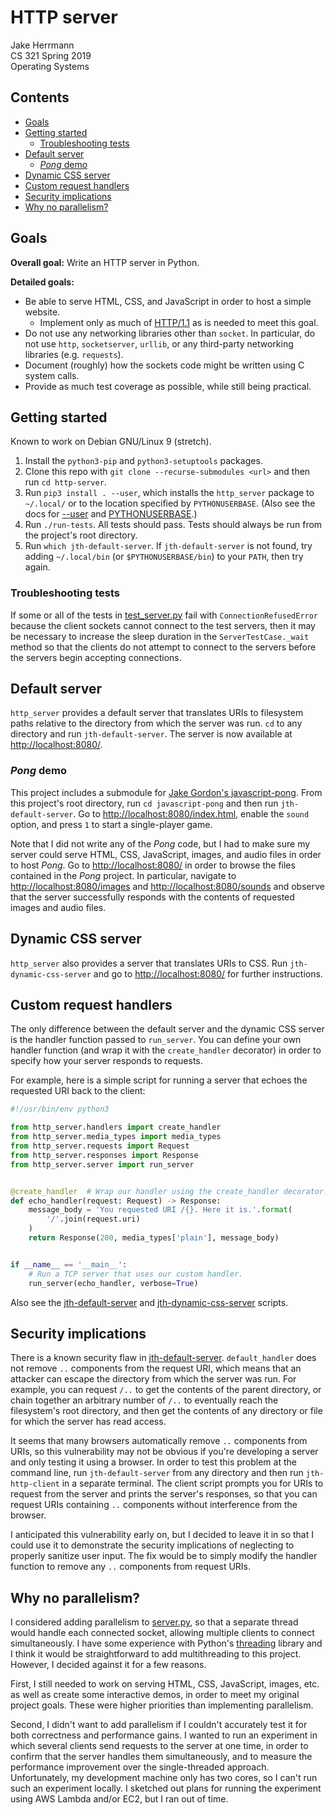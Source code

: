 # HTTP server

Jake Herrmann\
CS 321 Spring 2019\
Operating Systems

## Contents

- [Goals](#goals)
- [Getting started](#getting-started)
  - [Troubleshooting tests](#troubleshooting-tests)
- [Default server](#default-server)
  - [*Pong* demo](#pong-demo)
- [Dynamic CSS server](#dynamic-css-server)
- [Custom request handlers](#custom-request-handlers)
- [Security implications](#security-implications)
- [Why no parallelism?](#why-no-parallelism)

## Goals

**Overall goal:** Write an HTTP server in Python.

**Detailed goals:**

- Be able to serve HTML, CSS, and JavaScript in order to host a simple website.
  - Implement only as much of [HTTP/1.1](https://tools.ietf.org/html/rfc2616)
    as is needed to meet this goal.
- Do not use any networking libraries other than `socket`. In particular, do
  not use `http`, `socketserver`, `urllib`, or any third-party networking
  libraries (e.g. `requests`).
- Document (roughly) how the sockets code might be written using C system
  calls.
- Provide as much test coverage as possible, while still being practical.

## Getting started

Known to work on Debian GNU/Linux 9 (stretch).

1. Install the `python3-pip` and `python3-setuptools` packages.
2. Clone this repo with `git clone --recurse-submodules <url>` and then run `cd
http-server`.
3. Run `pip3 install . --user`, which installs the `http_server` package to
`~/.local/` or to the location specified by `PYTHONUSERBASE`. (Also see the
docs for
[--user](https://pip.pypa.io/en/stable/reference/pip_install/#cmdoption-user)
and
[PYTHONUSERBASE](https://docs.python.org/3/using/cmdline.html#envvar-PYTHONUSERBASE).)
4. Run `./run-tests`. All tests should pass. Tests should always be run from
the project's root directory.
5. Run `which jth-default-server`. If `jth-default-server` is not found, try
adding `~/.local/bin` (or `$PYTHONUSERBASE/bin`) to your `PATH`, then try
again.

### Troubleshooting tests

If some or all of the tests in [test_server.py](tests/test_server.py) fail with
`ConnectionRefusedError` because the client sockets cannot connect to the test
servers, then it may be necessary to increase the sleep duration in the
`ServerTestCase._wait` method so that the clients do not attempt to connect to
the servers before the servers begin accepting connections.

## Default server

`http_server` provides a default server that translates URIs to filesystem
paths relative to the directory from which the server was run. `cd` to any
directory and run `jth-default-server`. The server is now available at
[http://localhost:8080/](http://localhost:8080/).

### *Pong* demo

This project includes a submodule for [Jake Gordon's
javascript-pong](https://github.com/jakesgordon/javascript-pong). From this
project's root directory, run `cd javascript-pong` and then run
`jth-default-server`. Go to
[http://localhost:8080/index.html](http://localhost:8080/index.html), enable
the `sound` option, and press `1` to start a single-player game.

Note that I did not write any of the *Pong* code, but I had to make sure my
server could serve HTML, CSS, JavaScript, images, and audio files in order to
host *Pong*. Go to [http://localhost:8080/](http://localhost:8080/) in order to
browse the files contained in the *Pong* project. In particular, navigate to
[http://localhost:8080/images](http://localhost:8080/images) and
[http://localhost:8080/sounds](http://localhost:8080/sounds) and observe that
the server successfully responds with the contents of requested images and
audio files.

## Dynamic CSS server

`http_server` also provides a server that translates URIs to CSS. Run
`jth-dynamic-css-server` and go to
[http://localhost:8080/](http://localhost:8080/) for further instructions.

## Custom request handlers

The only difference between the default server and the dynamic CSS server is
the handler function passed to `run_server`. You can define your own handler
function (and wrap it with the `create_handler` decorator) in order to specify
how your server responds to requests.

For example, here is a simple script for running a server that echoes the
requested URI back to the client:

```python
#!/usr/bin/env python3

from http_server.handlers import create_handler
from http_server.media_types import media_types
from http_server.requests import Request
from http_server.responses import Response
from http_server.server import run_server


@create_handler  # Wrap our handler using the create_handler decorator.
def echo_handler(request: Request) -> Response:
    message_body = 'You requested URI /{}. Here it is.'.format(
        '/'.join(request.uri)
    )
    return Response(200, media_types['plain'], message_body)


if __name__ == '__main__':
    # Run a TCP server that uses our custom handler.
    run_server(echo_handler, verbose=True)
```

Also see the [jth-default-server](scripts/jth-default-server) and
[jth-dynamic-css-server](scripts/jth-dynamic-css-server) scripts.

## Security implications

There is a known security flaw in
[jth-default-server](scripts/jth-default-server). `default_handler` does not
remove `..` components from the request URI, which means that an attacker can
escape the directory from which the server was run. For example, you can
request `/..` to get the contents of the parent directory, or chain together an
arbitrary number of `/..` to eventually reach the filesystem's root directory,
and then get the contents of any directory or file for which the server has
read access.

It seems that many browsers automatically remove `..` components from URIs, so
this vulnerability may not be obvious if you're developing a server and only
testing it using a browser. In order to test this problem at the command line,
run `jth-default-server` from any directory and then run `jth-http-client` in a
separate terminal. The client script prompts you for URIs to request from the
server and prints the server's responses, so that you can request URIs
containing `..` components without interference from the browser.

I anticipated this vulnerability early on, but I decided to leave it in so that
I could use it to demonstrate the security implications of neglecting to
properly sanitize user input. The fix would be to simply modify the handler
function to remove any `..` components from request URIs.

## Why no parallelism?

I considered adding parallelism to [server.py](http_server/server.py), so that
a separate thread would handle each connected socket, allowing multiple clients
to connect simultaneously. I have some experience with Python's
[threading](https://docs.python.org/3/library/threading.html) library and I
think it would be straightforward to add multithreading to this project.
However, I decided against it for a few reasons.

First, I still needed to work on serving HTML, CSS, JavaScript, images, etc. as
well as create some interactive demos, in order to meet my original project
goals. These were higher priorities than implementing parallelism.

Second, I didn't want to add parallelism if I couldn't accurately test it for
both correctness and performance gains. I wanted to run an experiment in which
several clients send requests to the server at one time, in order to confirm
that the server handles them simultaneously, and to measure the performance
improvement over the single-threaded approach. Unfortunately, my development
machine only has two cores, so I can't run such an experiment locally. I
sketched out plans for running the experiment using AWS Lambda and/or EC2, but
I ran out of time.
